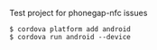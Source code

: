 Test project for phonegap-nfc issues

    $ cordova platform add android
    $ cordova run android --device
